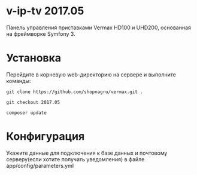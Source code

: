 v-ip-tv 2017.05
============================

Панель управления приставками Vermax HD100 и UHD200, основанная на фреймворке Symfony 3.

# Установка

Перейдите в корневую web-директорию на сервере и выполните команды:

`git clone https://github.com/shopnagru/vermax.git .`

`git checkout 2017.05`

`composer update`

# Конфигурация

Укажите данные для подключения к базе данных и почтовому серверу(если хотите получать уведомления) в файле app/config/parameters.yml
